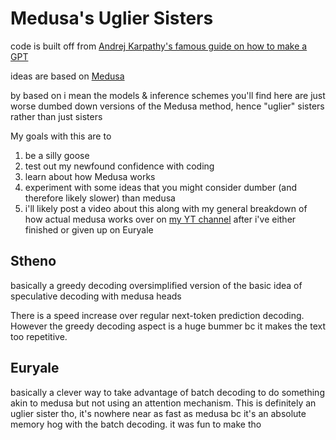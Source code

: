 # Medusa's Uglier Sisters

code is built off from [Andrej Karpathy's famous guide on how to make a GPT](https://github.com/karpathy/ng-video-lecture)

ideas are based on [Medusa](https://github.com/FasterDecoding/Medusa)

by based on i mean the models & inference schemes you'll find here are just worse dumbed down versions of the Medusa method, hence "uglier" sisters rather than just sisters

My goals with this are to
1) be a silly goose
2) test out my newfound confidence with coding
3) learn about how Medusa works
4) experiment with some ideas that you might consider dumber (and therefore likely slower) than medusa
5) i'll likely post a video about this along with my general breakdown of how actual medusa works over on [my YT channel](https://www.youtube.com/channel/UCeQhm8DwHBg_YEYY0KGM1GQ) after i've either finished or given up on Euryale

## Stheno

basically a greedy decoding oversimplified version of the basic idea of speculative decoding with medusa heads

There is a speed increase over regular next-token prediction decoding. However the greedy decoding aspect is a huge bummer bc it makes the text too repetitive. 

## Euryale

basically a clever way to take advantage of batch decoding to do something akin to medusa but not using an attention mechanism. This is definitely an uglier sister tho, it's nowhere near as fast as medusa bc it's an absolute memory hog with the batch decoding. it was fun to make tho